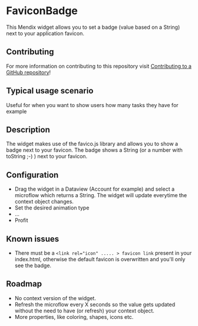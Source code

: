 # FaviconBadge

This Mendix widget allows you to set a badge (value based on a String) next to your application favicon.


## Contributing

For more information on contributing to this repository visit [Contributing to a GitHub repository](https://world.mendix.com/display/howto50/Contributing+to+a+GitHub+repository)!

## Typical usage scenario

Useful for when you want to show users how many tasks they have for example
 
## Description

The widget makes use of the favico.js library and allows you to show a badge next to your favicon. The badge shows a String (or a number with toString ;-) ) next to your favicon.


## Configuration

* Drag the widget in a Dataview (Account for example) and select a microflow which returns a String. The widget will update everytime the context object changes. 
* Set the desired animation type
* ...
* Profit


## Known issues

* There must be a `<link rel="icon" ..... > favicon link` present in your index.html, otherwise the default favicon is overwritten and you'll only see the badge.

## Roadmap

* No context version of the widget.
* Refresh the microflow every X seconds so the value gets updated without the need to have (or refresh) your context object.
* More properties, like coloring, shapes, icons etc.


